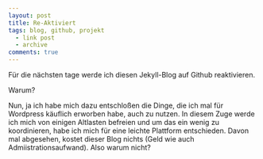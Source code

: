 ```yaml
---
layout: post
title: Re-Aktiviert
tags: blog, github, projekt
  - link post
  - archive
comments: true
---
```

Für die nächsten tage werde ich diesen Jekyll-Blog auf Github reaktivieren.

Warum?

Nun, ja ich habe mich dazu entschloßen die Dinge, die ich mal für Wordpress käuflich erworben habe, auch zu nutzen. In diesem Zuge werde ich mich von einigen Altlasten befreien und um das ein wenig zu koordinieren, habe ich mich für eine leichte Plattform entschieden.
Davon mal abgesehen, kostet dieser Blog nichts (Geld wie auch Admiistrationsaufwand). Also warum nicht?
